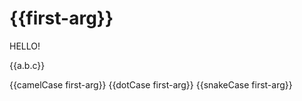 # {{first-arg}}
HELLO!

{{a.b.c}}

{{camelCase first-arg}}
{{dotCase first-arg}}
{{snakeCase first-arg}}
